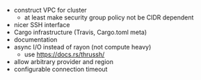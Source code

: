  - construct VPC for cluster
   - at least make security group policy not be CIDR dependent
 - nicer SSH interface
 - Cargo infrastructure (Travis, Cargo.toml meta)
 - documentation
 - async I/O instead of rayon (not compute heavy)
   - use https://docs.rs/thrussh/
 - allow arbitrary provider and region
 - configurable connection timeout
